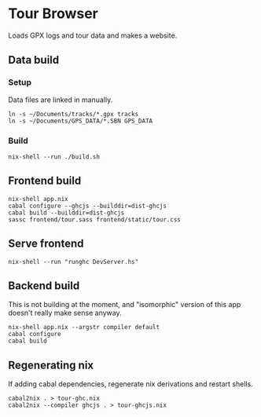 # Tour Browser

Loads GPX logs and tour data and makes a website.

## Data build

### Setup

Data files are linked in manually.
```
ln -s ~/Documents/tracks/*.gpx tracks
ln -s ~/Documents/GPS_DATA/*.SBN GPS_DATA
```

### Build

```
nix-shell --run ./build.sh
```

## Frontend build

```
nix-shell app.nix
cabal configure --ghcjs --builddir=dist-ghcjs
cabal build --builddir=dist-ghcjs
sassc frontend/tour.sass frontend/static/tour.css
```

## Serve frontend

```
nix-shell --run "runghc DevServer.hs"
```

## Backend build

This is not building at the moment, and "isomorphic" version of this
app doesn't really make sense anyway.

```
nix-shell app.nix --argstr compiler default
cabal configure
cabal build
```

## Regenerating nix

If adding cabal dependencies, regenerate nix derivations and restart
shells.

```
cabal2nix . > tour-ghc.nix
cabal2nix --compiler ghcjs . > tour-ghcjs.nix
```
